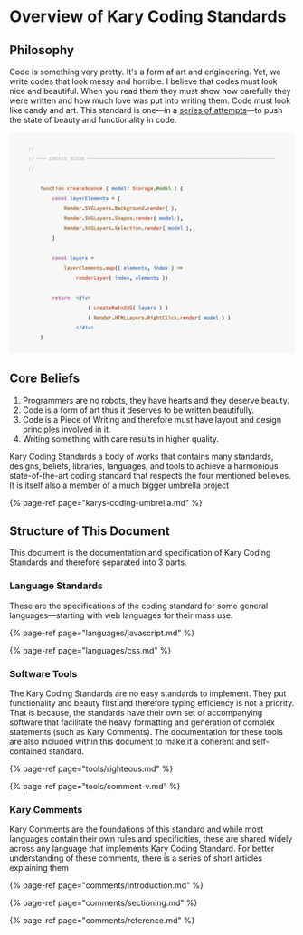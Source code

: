 # Overview of Kary Coding Standards

## Philosophy

Code is something very pretty. It's a form af art and engineering. Yet, we write codes that look messy and horrible. I believe that codes must look nice and beautiful. When you read them they must show how carefully they were written and how much love was put into writing them. Code must look like candy and art. This standard is one—in a [series of attempts](https://writings.kary.us/2017/05/16/my-journey-to-clean-code/)—to push the state of beauty and functionality in code. 

![](.gitbook/assets/screen_shot_1396-12-11_at_2.21.50_am.png)

## Core Beliefs

1. Programmers are no robots, they have hearts and they deserve beauty.
2. Code is a  form of art thus it deserves to be written beautifully.
3. Code is a Piece of Writing and therefore must have layout and design principles involved in it.
4. Writing something with care results in higher quality.

Kary Coding Standards a body of works that contains many standards, designs, beliefs, libraries, languages, and tools to achieve a harmonious state-of-the-art coding standard that respects the four mentioned believes. It is itself also a member of a much bigger umbrella project 

{% page-ref page="karys-coding-umbrella.md" %}

## Structure of This Document

This document is the documentation and specification of Kary Coding Standards and therefore separated into 3 parts.

### Language Standards

These are the specifications of the coding standard for some general languages—starting with web languages for their mass use.

{% page-ref page="languages/javascript.md" %}

{% page-ref page="languages/css.md" %}

### Software Tools

The Kary Coding Standards are no easy standards to implement. They put functionality and beauty first and therefore typing efficiency is not a priority. That is because, the standards have their own set of accompanying software that facilitate the heavy formatting and generation of complex statements \(such as Kary Comments\). The documentation for these tools are also included within this document to make it a coherent and self-contained standard.

{% page-ref page="tools/righteous.md" %}

{% page-ref page="tools/comment-v.md" %}

### Kary Comments

Kary Comments are the foundations of this standard and while most languages contain their own rules and specificities, these are shared widely across any language that implements Kary Coding Standard. For better understanding of these comments, there is a series of short articles explaining them

{% page-ref page="comments/introduction.md" %}

{% page-ref page="comments/sectioning.md" %}

{% page-ref page="comments/reference.md" %}

